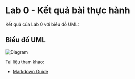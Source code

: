 # Lab 0 - Kết quả bài thực hành

Kết quả của Lab 0 với biểu đồ UML:

## Biểu đồ UML

![Diagram]([http://www.plantuml.com/plantuml/png/encoded-diagram-text](https://www.planttext.com/api/plantuml/png/UhzxlqDnIM9HIMbk3bTYSab-aK9eSMeH5uXGqBLJ24zD2aujAaijib88IYqiJIqkuO8BWUHT4aiIanABKwqK0ajJYoh1V2wOe88kkWabfKLv43L8fW0LWQm3oHSNvESLft8vfEQbW1m40000__y30000))

Tài liệu tham khảo:
- [Markdown Guide](https://www.markdownguide.org)
